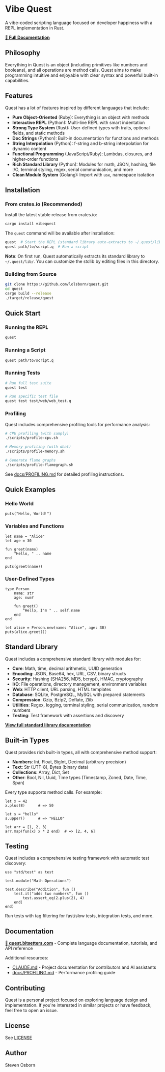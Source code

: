 # Vibe Quest

A vibe-coded scripting language focused on developer happiness with a REPL implementation in Rust.

**[📖 Full Documentation](https://quest.bitsetters.com/)**

## Philosophy

Everything in Quest is an object (including primitives like numbers and booleans), and all operations are method calls. Quest aims to make programming intuitive and enjoyable with clear syntax and powerful built-in capabilities.

## Features

Quest has a lot of features inspired by different languages that include:

- **Pure Object-Oriented** (Ruby): Everything is an object with methods
- **Interactive REPL** (Python): Multi-line REPL with smart indentation
- **Strong Type System** (Rust): User-defined types with traits, optional fields, and static methods
- **Doc Strings** (Python): Built-in documentation for functions and methods
- **String Interpolation** (Python): f-string and b-string interpolation for dynamic content
- **Functional Programming** (JavaScript/Ruby): Lambdas, closures, and higher-order functions
- **Rich Standard Library** (Python): Modules for math, JSON, hashing, file I/O, terminal styling, regex, serial communication, and more
- **Clean Module System** (Golang): Import with `use`, namespace isolation

## Installation

### From crates.io (Recommended)

Install the latest stable release from crates.io:

```bash
cargo install vibequest
```

The `quest` command will be available after installation:

```bash
quest  # Start the REPL (standard library auto-extracts to ~/.quest/lib on first run)
quest path/to/script.q  # Run a script
```

**Note**: On first run, Quest automatically extracts its standard library to `~/.quest/lib/`. You can customize the stdlib by editing files in this directory.

### Building from Source

```bash
git clone https://github.com/lolsborn/quest.git
cd quest
cargo build --release
./target/release/quest
```

## Quick Start

### Running the REPL

```bash
quest
```

### Running a Script

```bash
quest path/to/script.q
```

### Running Tests

```bash
# Run full test suite
quest test

# Run specific test file
quest test test/web/web_test.q
```

### Profiling

Quest includes comprehensive profiling tools for performance analysis:

```bash
# CPU profiling (with samply)
./scripts/profile-cpu.sh

# Memory profiling (with dhat)
./scripts/profile-memory.sh

# Generate flame graphs
./scripts/profile-flamegraph.sh
```

See [docs/PROFILING.md](docs/PROFILING.md) for detailed profiling instructions.

## Quick Examples

### Hello World

```quest
puts("Hello, World!")
```

### Variables and Functions

```quest
let name = "Alice"
let age = 30

fun greet(name)
    "Hello, " .. name
end

puts(greet(name))
```

### User-Defined Types

```quest
type Person
    name: str
    age: num?

    fun greet()
        "Hello, I'm " .. self.name
    end
end

let alice = Person.new(name: "Alice", age: 30)
puts(alice.greet())
```

## Standard Library

Quest includes a comprehensive standard library with modules for:

- **Core**: Math, time, decimal arithmetic, UUID generation
- **Encoding**: JSON, Base64, hex, URL, CSV, binary structs
- **Security**: Hashing (SHA256, MD5, bcrypt), HMAC, cryptography
- **I/O**: File operations, directory management, environment variables
- **Web**: HTTP client, URL parsing, HTML templates
- **Database**: SQLite, PostgreSQL, MySQL with prepared statements
- **Compression**: Gzip, Bzip2, Deflate, Zlib
- **Utilities**: Regex, logging, terminal styling, serial communication, random numbers
- **Testing**: Test framework with assertions and discovery

**[View full standard library documentation](https://quest.bitsetters.com/stdlib/)**

## Built-in Types

Quest provides rich built-in types, all with comprehensive method support:

- **Numbers**: Int, Float, BigInt, Decimal (arbitrary precision)
- **Text**: Str (UTF-8), Bytes (binary data)
- **Collections**: Array, Dict, Set
- **Other**: Bool, Nil, Uuid, Time types (Timestamp, Zoned, Date, Time, Span)

Every type supports method calls. For example:
```quest
let x = 42
x.plus(8)      # => 50

let s = "hello"
s.upper()      # => "HELLO"

let arr = [1, 2, 3]
arr.map(fun(x) x * 2 end)  # => [2, 4, 6]
```

## Testing

Quest includes a comprehensive testing framework with automatic test discovery:

```quest
use "std/test" as test

test.module("Math Operations")

test.describe("Addition", fun ()
    test.it("adds two numbers", fun ()
        test.assert_eq(2.plus(2), 4)
    end)
end)
```

Run tests with tag filtering for fast/slow tests, integration tests, and more.

## Documentation

**[📖 quest.bitsetters.com](https://quest.bitsetters.com/)** - Complete language documentation, tutorials, and API reference

Additional resources:
- [CLAUDE.md](CLAUDE.md) - Project documentation for contributors and AI assistants
- [docs/PROFILING.md](docs/PROFILING.md) - Performance profiling guide

## Contributing

Quest is a personal project focused on exploring language design and implementation. If you're interested in similar projects or have feedback, feel free to open an issue.

## License

See [LICENSE](LICENSE)

## Author

Steven Osborn
